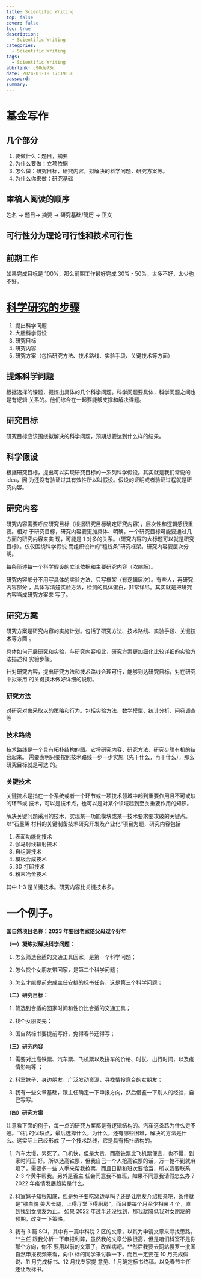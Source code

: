 ```yaml
---
title: Scientific Writing
top: false
cover: false
toc: true
description:
  - Scientific Writing
categories:
  - Scientific Writing
tags:
  - Scientific Writing
abbrlink: c90de73c
date: 2024-01-18 17:19:56
password:
summary:
---
```


# 基金写作

## 几个部分

1. 要做什么：题目，摘要
2. 为什么要做：立项依据
3. 怎么做：研究目标，研究内容，拟解决的科学问题，研究方案等。
4. 为什么你来做：研究基础

## 审稿人阅读的顺序

姓名 -> 题目-> 摘要 -> 研究基础/简历 -> 正文

## 可行性分为理论可行性和技术可行性

## 前期工作

如果完成目标是 100%，那么前期工作最好完成 30% - 50%。太多不好，太少也不好。

# [科学研究的步骤](http://news.sohu.com/a/524497635_121252874)

1.  提出科学问题
2.  大胆科学假设
3.  研究目标
4.  研究内容
5.  研究方案（包括研究方法、技术路线、实验手段、关键技术等方面）

## 提炼科学问题

根据选择的课题，提炼出具体的几个科学问题。科学问题要具体，科学问题之间也是有逻辑
关系的。他们综合在一起要能够支撑和解决课题。

## 研究目标

研究目标应该围绕拟解决的科学问题，预期想要达到什么样的结果。

## 科学假设

根据研究目标，提出可以实现研究目标的一系列科学假设。其实就是我们常说的 idea，因
为还没有验证过其有效性所以叫假设。假设的证明或者验证过程就是研究内容。

## 研究内容

研究内容需要呼应研究目标（根据研究目标确定研究内容），层次性和逻辑感很重要。相对
于研究目标，研究内容要更加具体、明确。一个研究目标可能要通过几方面的研究内容来实
现，可能是 1 对多的关系。（研究内容的大标题可以就是研究目标）。仅仅围绕科学假说
而组织设计的“粗线条”研究框架。研究内容要层次分明。

每条简述每一个科学假设的立论依据和主要研究内容（浓缩版）。

研究内容部分不用写具体的实验方法、只写框架（有逻辑层次）。有些人，再研究内容部分
，具体写清楚实验方法，检测的具体蛋白，非常详尽。其实就是把研究内容当成研究方案来
写了。

## 研究方案

研究方案是研究内容的实施计划。包括了研究方法、技术路线、实验手段、关键技术等方面
。

具体如何开展研究和实验，与研究内容相比，研究方案更加细化比较详细的实验方法描述和
实验步骤。

针对研究内容，提出研究方法和技术路线合理可行，能够到达研究目标，对在研究中拟采用
的关键技术做好详细的说明。

### 研究方法

对研究对象采取以的策略和行为。包括实验方法、数学模型、统计分析、问卷调查等

### 技术路线

技术路线是一个具有拓扑结构的图。它将研究内容、研究方法、研究步骤有机的结合起来。
需要表明只要按照技术路线一步一步实施（先干什么，再干什么），那么研究目标就是可达
的。

### 关键技术

关键技术是指在一个系统或者一个环节或一项技术领域中起到重要作用且不可或缺的环节或
技术，可以是技术点，也可以是对某个领域起到至关重要作用的知识。

解决关键问题采用的技术，实现某一功能模块或某一技术要求要攻破的关键点。以“石墨烯
材料的关键制备技术研究开发及产业化”项目为题，研究内容包括

1. 表面功能化技术
2. 伽马射线辐射技术
3. 自组装技术
4. 模板合成技术
5. 3D 打印技术
6. 粉末冶金技术

其中 1-3 是关键技术。研究内容比关键技术多。

# 一个例子。

**国自然项目名称：2023 年要回老家陪父母过个好年**

**（一）凝练拟解决科学问题：**

1. 怎么筛选合适的交通工具回家，是第一个科学问题；

2. 怎么找个女朋友带回家，是第二个科学问题；

3. 怎么才能提前完成主任安排的标书任务，这是第三个科学问题；

**（二）研究目标：**

1. 筛选到合适的回家时间和性价比合适的交通工具；

2. 找个女朋友先；

3. 国自然标书要提前写好，免得春节还得写；

**（三）研究内容**

1. 需要对比高铁票、汽车票、飞机票以及拼车的价格、时长、出行时间，以及疫情影响等
   ；

2. 科室妹子、身边朋友，广泛发动资源，寻找情投意合的女朋友；

3. 我有一些文章基础，跟主任确定一下申报方向，然后借鉴一下别人的经验，自己写写。

**（四）研究方案**

注意看下面的例子，每一点的研究方案都是有逻辑结构的。汽车这条路为什么走不通。飞机
的优缺点，最后选择什么，为什么，还有哪些困难，解决的方法是什么。这实际上已经形成
了一个技术路线，它是具有拓扑结构的。

1. 汽车太慢，累死了。飞机快，但是太贵，而高铁票比飞机票便宜，也不慢，到家时间正
   好。所以选高铁票，但我自己一个人抢高铁票的话，万一抢不到就麻烦了，需要多一些
   人手来帮我抢票，而且日期和班次要恰当，所以我要联系 2-3 个黄牛帮我。另外是否主
   任会同意我不值班，如果不同意我请假怎么办？2022 年疫情发展趋势是什么。

2. 科室妹子知根知底，但是兔子要吃窝边草吗？还是让朋友介绍相亲吧，条件就是“肤白貌
   美大长腿，上得厅堂下得厨房”，而且要每个月至少相亲 4 个，直到找到女朋友为止。
   如果 2022 年过半还没找到，那我就降低我对女朋友的预期，改变一下策略。

3. 我有 3 篇 SCI，其中有一篇中科院 2 区的文章，以其为申请文章来寻找思路。**主任
   跟我分析一下申报利弊，虽然我的文章分数很高，但是咱们科室不是你那个方向，你不
   要用以前的文章了，改疾病吧。**然后我要去网站搜罗一批国自然申报视频来看，向中
   标的同学来讨教一下，而且一定要在 10 月完成假说、11 月完成标书、12 月找专家提
   意见、1 月确定标书终稿。以免春节主任还让改标书。
